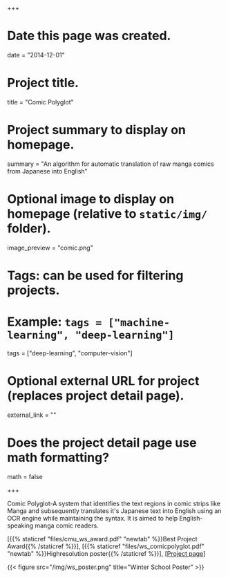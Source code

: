 
+++
# Date this page was created.
date = "2014-12-01"

# Project title.
title = "Comic Polyglot"

# Project summary to display on homepage.
summary = "An algorithm for automatic translation of raw manga comics from Japanese into English"


# Optional image to display on homepage (relative to `static/img/` folder).
image_preview = "comic.png"

# Tags: can be used for filtering projects.
# Example: `tags = ["machine-learning", "deep-learning"]`
tags = ["deep-learning", "computer-vision"]

# Optional external URL for project (replaces project detail page).
external_link = ""

# Does the project detail page use math formatting?
math = false


+++

Comic Polyglot-A system that identifies the text regions in comic strips like Manga and subsequently translates it's Japanese text into English using an OCR engine while maintaining the syntax. It is aimed to help English-speaking manga comic readers.

[{{% staticref "files/cmu_ws_award.pdf" "newtab" %}}Best Project Award{{% /staticref %}}], [{{% staticref "files/ws_comicpolyglot.pdf" "newtab" %}}Highresolution poster{{% /staticref %}}], [[Project page](http://cmuwinterschool.blogspot.in/)]


{{< figure src="/img/ws_poster.png" title="Winter School Poster" >}}

